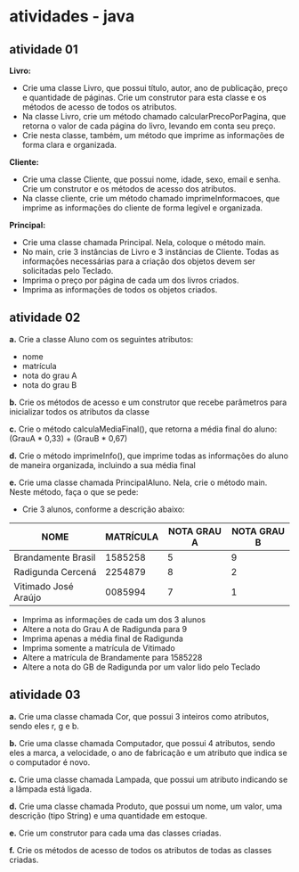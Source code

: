 # atividades - java
## atividade 01
**Livro:**
- Crie uma classe Livro, que possui título, autor, ano de publicação, preço e quantidade de páginas. Crie um construtor para esta classe e os métodos de acesso de todos os atributos.  
- Na classe Livro, crie um método chamado calcularPrecoPorPagina, que retorna o valor de cada página do livro, levando em conta seu preço.
- Crie nesta classe, também, um método que imprime as informações de forma clara e organizada.

**Cliente:**
- Crie uma classe Cliente, que possui nome, idade, sexo, email e senha. Crie um construtor e os métodos de acesso dos atributos.
- Na classe cliente, crie um método chamado imprimeInformacoes, que imprime as informações do cliente de forma legível e organizada.

**Principal:**
- Crie uma classe chamada Principal. Nela, coloque o método main.
- No main, crie 3 instâncias de Livro e 3 instâncias de Cliente. Todas as informações necessárias para a criação dos objetos devem ser solicitadas pelo Teclado.
- Imprima o preço por página de cada um dos livros criados.
- Imprima as informações de todos os objetos criados.

## atividade 02
**a.** Crie a classe Aluno com os seguintes atributos:
- nome 
- matrícula
- nota do grau A
- nota do grau B

**b.** Crie os métodos de acesso e um construtor que recebe parâmetros para inicializar todos os atributos da classe 

**c.** Crie o método calculaMediaFinal(), que retorna a média final do aluno: (GrauA * 0,33) + (GrauB * 0,67)

**d.** Crie o método imprimeInfo(), que imprime todas as informações do aluno de maneira organizada, incluindo a sua média final 

**e.** Crie uma classe chamada PrincipalAluno. Nela, crie o método main. Neste método, faça o que se pede:
- Crie 3 alunos, conforme a descrição abaixo:

| NOME | MATRÍCULA | NOTA GRAU A | NOTA GRAU B |
| ---- | --------- | ----------- | ----------- |
| Brandamente Brasil | 1585258 | 5 | 9 |
| Radigunda Cercená | 2254879 | 8 | 2 |
| Vitimado José Araújo | 0085994 | 7 | 1 |

- Imprima as informações de cada um dos 3 alunos
- Altere a nota do Grau A de Radigunda para 9
- Imprima apenas a média final de Radigunda
- Imprima somente a matrícula de Vitimado
- Altere a matrícula de Brandamente para 1585228
- Altere a nota do GB de Radigunda por um valor lido pelo Teclado

## atividade 03
**a.** Crie uma classe chamada Cor, que possui 3 inteiros como atributos, sendo eles r, g e b. 

**b.** Crie uma classe chamada Computador, que possui 4 atributos, sendo eles a marca, a velocidade, o ano de fabricação e um atributo que indica se o computador é novo.

**c.** Crie uma classe chamada Lampada, que possui um atributo indicando se a lâmpada está ligada.

**d.** Crie uma classe chamada Produto, que possui um nome, um valor, uma descrição (tipo String) e uma quantidade em estoque.

**e.** Crie um construtor para cada uma das classes criadas.

**f.** Crie os métodos de acesso de todos os atributos de todas as classes criadas.
